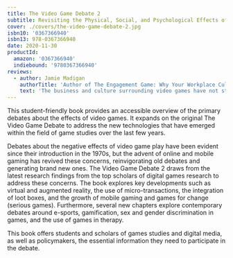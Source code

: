 ```yaml
---
title: The Video Game Debate 2
subtitle: Revisiting the Physical, Social, and Psychological Effects of Video Games
cover: ./covers/the-video-game-debate-2.jpg
isbn10: '0367366940'
isbn13: 978-0367366940
date: 2020-11-30
productId:
  amazon: '0367366940'
  indiebound: '9780367366940'
reviews:
  - author: Jamie Madigan
    authorTitle: 'Author of The Engagement Game: Why Your Workplace Culture Should Look More Like a Video Game'
    text: 'The business and culture surrounding video games have not stopped evolving, and neither has researchers’ understanding of the new issues and debates that come with those changes. The experts in this book lay all them out in clear, well-supported summaries that leave the reader deeply informed.'
---
```


This student-friendly book provides an accessible overview of the primary debates about the effects of video games. It expands on the original The Video Game Debate to address the new technologies that have emerged within the field of game studies over the last few years.

Debates about the negative effects of video game play have been evident since their introduction in the 1970s, but the advent of online and mobile gaming has revived these concerns, reinvigorating old debates and generating brand new ones. The Video Game Debate 2 draws from the latest research findings from the top scholars of digital games research to address these concerns. The book explores key developments such as virtual and augmented reality, the use of micro-transactions, the integration of loot boxes, and the growth of mobile gaming and games for change (serious games). Furthermore, several new chapters explore contemporary debates around e-sports, gamification, sex and gender discrimination in games, and the use of games in therapy.

This book offers students and scholars of games studies and digital media, as well as policymakers, the essential information they need to participate in the debate.

